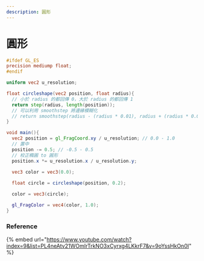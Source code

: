 ```yaml
---
description: 圓形
---
```


# 圓形

```glsl
#ifdef GL_ES
precision mediump float;
#endif

uniform vec2 u_resolution;

float circleshape(vec2 position, float radius){
  // 小於 radius 的都回傳 0，大於 radius 的都回傳 1
  return step(radius, length(position));
  // 可以利用 smoothstep 將邊緣模糊化
  // return smoothstep(radius - (radius * 0.01), radius + (radius * 0.01), length(position));
}

void main(){
  vec2 position = gl_FragCoord.xy / u_resolution; // 0.0 - 1.0
  // 置中 
  position -= 0.5; // -0.5 - 0.5
  // 校正橢圓 to 圓形
  position.x *= u_resolution.x / u_resolution.y;

  vec3 color = vec3(0.0);
  
  float circle = circleshape(position, 0.2);

  color = vec3(circle);

  gl_FragColor = vec4(color, 1.0);
}
```

### Reference

{% embed url="https://www.youtube.com/watch?index=9&list=PL4neAtv21WOmIrTrkNO3xCyrxg4LKkrF7&v=9oYssHkOn0I" %}
